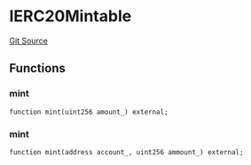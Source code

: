 # IERC20Mintable
[Git Source](https://github.com/KlimaDAO/klimadao-solidity/blob/704b462e69030cb9a43680057bee91d745d579ba/src/protocol/staking/utils/KlimaTreasury.sol)


## Functions
### mint


```solidity
function mint(uint256 amount_) external;
```

### mint


```solidity
function mint(address account_, uint256 ammount_) external;
```

